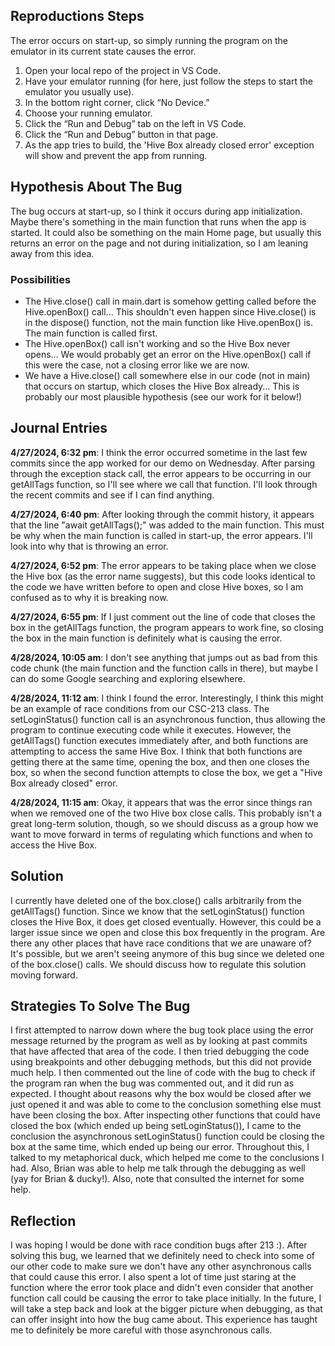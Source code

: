## Reproductions Steps
The error occurs on start-up, so simply running the program on the emulator in its current state causes the error.
1. Open your local repo of the project in VS Code.
2. Have your emulator running (for here, just follow the steps to start the emulator you usually use).
3. In the bottom right corner, click “No Device.”
4. Choose your running emulator.
5. Click the “Run and Debug” tab on the left in VS Code.
6. Click the “Run and Debug” button in that page.
7. As the app tries to build, the 'Hive Box already closed error' exception will show and prevent the app from running.

## Hypothesis About The Bug
The bug occurs at start-up, so I think it occurs during app initialization. Maybe there's something in the main function that runs when the app is started. It could also be something on the main Home page, but usually this
returns an error on the page and not during initialization, so I am leaning away from this idea.
### Possibilities
- The Hive.close() call in main.dart is somehow getting called before the Hive.openBox() call... This shouldn't even happen since Hive.close() is in the dispose() function, not the main function like Hive.openBox() is. The main function is called first.  
- The Hive.openBox() call isn't working and so the Hive Box never opens... We would probably get an error on the Hive.openBox() call if this were the case, not a closing error like we are now.
- We have a Hive.close() call somewhere else in our code (not in main) that occurs on startup, which closes the Hive Box already... This is probably our most plausible hypothesis (see our work for it below!)

## Journal Entries
**4/27/2024, 6:32 pm**: I think the error occurred sometime in the last few commits since the app worked for our demo on Wednesday. After parsing through the exception stack call, the error appears to be occurring in our getAllTags function, so I'll see where we call that function. I'll look through the recent commits and see if I can find anything. 

**4/27/2024, 6:40 pm**: After looking through the commit history, it appears that the line "await getAllTags();" was added to the main function. This must be why when the main function is called in start-up, the error appears. I'll look into why that is throwing an error.

**4/27/2024, 6:52 pm**: The error appears to be taking place when we close the Hive box (as the error name suggests), but this code looks identical to the code we have written before to open and close Hive boxes, so I am confused as to why it is breaking now.

**4/27/2024, 6:55 pm**: If I just comment out the line of code that closes the box in the getAllTags function, the program appears to work fine, so closing the box in the main function is definitely what is causing the error.

**4/28/2024, 10:05 am**: I don't see anything that jumps out as bad from this code chunk (the main function and the function calls in there), but maybe I can do some Google searching and exploring elsewhere.

**4/28/2024, 11:12 am**: I think I found the error. Interestingly, I think this might be an example of race conditions from our CSC-213 class. The setLoginStatus() function call is an asynchronous function, thus allowing the program to continue executing code while it executes. However, the getAllTags() function executes immediately after, and both functions are attempting to access the same Hive Box. I think that both functions are getting there at the same time, opening the box, and then one closes the box, so when the second function attempts to close the box, we get a "Hive Box already closed" error.

**4/28/2024, 11:15 am**: Okay, it appears that was the error since things ran when we removed one of the two Hive box close calls. This probably isn't a great long-term solution, though, so we should discuss as a group how we want to move forward in terms of regulating which functions and when to access the Hive Box. 

## Solution
I currently have deleted one of the box.close() calls arbitrarily from the getAllTags() function. Since we know that the setLoginStatus() function closes the Hive Box, it does get closed eventually. However, this could be a larger issue since we open and close this box frequently in the program. Are there any other places that have race conditions that we are unaware of? It's possible, but we aren't seeing anymore of this bug since we deleted one of the box.close() calls. We should discuss how to regulate this solution moving forward. 

## Strategies To Solve The Bug
I first attempted to narrow down where the bug took place using the error message returned by the program as well as by looking at past commits that have affected that area of the code. I then tried debugging the code using breakpoints and other debugging methods, but this did not provide much help. I then commented out the line of code with the bug to check if the program ran when the bug was commented out, and it did run as expected. I thought about reasons why the box would be closed after we just opened it and was able to come to the conclusion something else must have been closing the box. After inspecting other functions that could have closed the box (which ended up being setLoginStatus()), I came to the conclusion the asynchronous setLoginStatus() function could be closing the box at the same time, which ended up being our error. Throughout this, I talked to my metaphorical duck, which helped me come to the conclusions I had. Also, Brian was able to help me talk through the debugging as well (yay for Brian & ducky!). Also, note that consulted the internet for some help. 

## Reflection
I was hoping I would be done with race condition bugs after 213 :). After solving this bug, we learned that we definitely need to check into some of our other code to make sure we don't have any other asynchronous calls that could cause this error. I also spent a lot of time just staring at the function where the error took place and didn't even consider that another function call could be causing the error to take place initially. In the future, I will take a step back and look at the bigger picture when debugging, as that can offer insight into how the bug came about. This experience has taught me to definitely be more careful with those asynchronous calls. 
